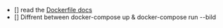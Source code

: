 - [] read the [Dockerfile docs](https://docs.docker.com/engine/reference/builder/)
- [] Diffrent between docker-compose up & docker-compose run --bild
